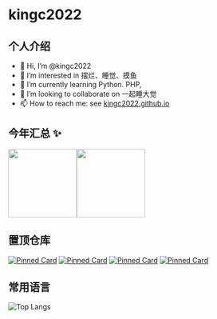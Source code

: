# **kingc2022**

## 个人介绍

- 👋 Hi, I’m @kingc2022
- 👀 I’m interested in 摆烂、睡觉、摸鱼
- 🌱 I’m currently learning Python. PHP, 
- 💞️ I’m looking to collaborate on 一起睡大觉
- 📫 How to reach me: see [kingc2022.github.io](https://kingc2022.github.io)

## 今年汇总 ✨

<img align="" height="137px" src="https://github-readme-stats.vercel.app/api?username=kingc2022&hide_title=true&hide_border=true&show_icons=true&include_all_commits=true&line_height=21&bg_color=0,EC6C6C,FFD479,FFFC79,73FA79&theme=graywhite&locale=cn" /><img align="" height="137px" src="https://github-readme-stats.vercel.app/api/top-langs/?username=kingc2022&hide_title=true&hide_border=true&layout=compact&bg_color=0,73FA79,73FDFF,D783FF&theme=graywhite&locale=cn" />

## 置顶仓库

[![Pinned Card](https://github-readme-stats.vercel.app/api/pin/?username=kingc2022&repo=kingc2022.github.io&show_owner=true)](https://github.com/kingc2022/kingc2022.github.io)
[![Pinned Card](https://github-readme-stats.vercel.app/api/pin/?username=kingc2022&repo=guess&show_owner=true)](https://github.com/kingc2022/guess)
[![Pinned Card](https://github-readme-stats.vercel.app/api/pin/?username=kingc2022&repo=blackboard&show_owner=true)](https://github.com/kingc2022/blackboard)
[![Pinned Card](https://github-readme-stats.vercel.app/api/pin/?username=kingc2022&repo=markdown-guide&show_owner=true)](https://github.com/kingc2022/markdown-guide)

## 常用语言

![Top Langs](https://github-readme-stats.vercel.app/api/top-langs/?username=kingc2022)

